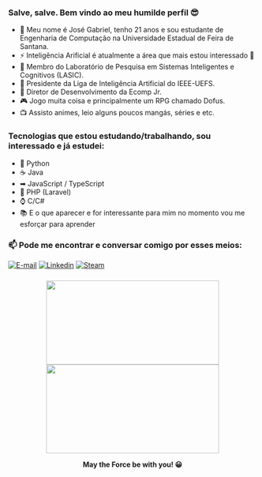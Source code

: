 ### Salve, salve. Bem vindo ao meu humilde perfil 😎

- 💬 Meu nome é José Gabriel, tenho 21 anos e sou estudante de Engenharia de Computação na Universidade Estadual de Feira de Santana.
- ⚡ Inteligência Arificial é atualmente a área que mais estou interessado 🎯
- 🔬 Membro do Laboratório de Pesquisa em Sistemas Inteligentes e Cognitivos (LASIC).
- 🧠 Presidente da Liga de Inteligência Artificial do IEEE-UEFS.
- 💼 Diretor de Desenvolvimento da Ecomp Jr.
- 🎮 Jogo muita coisa e principalmente um RPG chamado Dofus.
- 📺 Assisto animes, leio alguns poucos mangás, séries e etc.

### Tecnologias que estou estudando/trabalhando, sou interessado e já estudei:

- 🐍 Python
- ☕ Java
- ➡ JavaScript / TypeScript
- 🐘 PHP (Laravel)
- ⌚ C/C#
- 📚 E o que aparecer e for interessante para mim no momento vou me esforçar para aprender

### 📫 Pode me encontrar e conversar comigo por esses meios:

[![E-mail](https://img.shields.io/badge/engcgabrielgomes@gmail.com.br-red?logo=gmail&logoColor=white)](https://mail.google.com/mail/u/0/?view=cm&fs=1&tf=1&source=mailto&to=engcgabrielgomes@gmail.com.br)
[![Linkedin](https://img.shields.io/badge/josegabrielgomes-blue?logo=linkedin)](https://www.linkedin.com/in/jos%C3%A9-gabriel-gomes-3493b2199/)
[![Steam](https://img.shields.io/badge/-Steam-lightgrey)](https://steamcommunity.com/id/lonelytip/)
### 

<div align="center">
  <img height="170em" width="350em" src="https://github-readme-stats.vercel.app/api/top-langs/?username=JoSGomes&layout=compact&theme=cobalt"> 
  <img height="180em" width="350em" src="https://github-readme-streak-stats.herokuapp.com?user=JoSGomes&theme=cobalt"> 
</div>

<div align="center"> <p> <b> May the Force be with you! 😀 </b> </p> </div>
